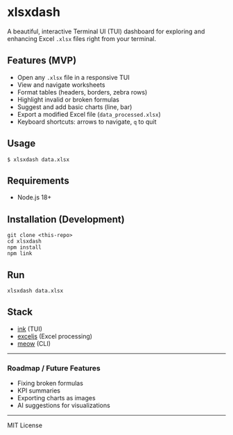 # xlsxdash

A beautiful, interactive Terminal UI (TUI) dashboard for exploring and enhancing Excel `.xlsx` files right from your terminal.

## Features (MVP)
- Open any `.xlsx` file in a responsive TUI
- View and navigate worksheets
- Format tables (headers, borders, zebra rows)
- Highlight invalid or broken formulas
- Suggest and add basic charts (line, bar)
- Export a modified Excel file (`data_processed.xlsx`)
- Keyboard shortcuts: arrows to navigate, `q` to quit

## Usage

```
$ xlsxdash data.xlsx
```

## Requirements
- Node.js 18+

## Installation (Development)

```
git clone <this-repo>
cd xlsxdash
npm install
npm link
```

## Run

```
xlsxdash data.xlsx
```

## Stack
- [ink](https://github.com/vadimdemedes/ink) (TUI)
- [exceljs](https://github.com/exceljs/exceljs) (Excel processing)
- [meow](https://github.com/sindresorhus/meow) (CLI)

---

### Roadmap / Future Features
- Fixing broken formulas
- KPI summaries
- Exporting charts as images
- AI suggestions for visualizations

---

MIT License
